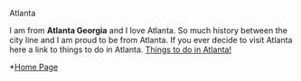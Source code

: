 Atlanta

I am from **Atlanta Georgia** and I love Atlanta. So much history between the city line and I am proud to be from Atlanta. If you ever decide to visit Atlanta here a link to things to do in Atlanta. [Things to do in Atlanta!](https://discoveratlanta.com/)

*[Home Page](./README.md)
